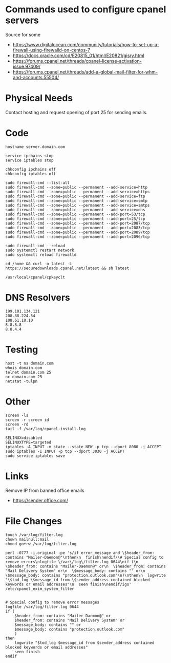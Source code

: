 # Commands used to configure cpanel servers
Source for some

- https://www.digitalocean.com/community/tutorials/how-to-set-up-a-firewall-using-firewalld-on-centos-7
- https://docs.oracle.com/cd/E20815_01/html/E20821/gisry.html
- https://forums.cpanel.net/threads/cpanel-license-activation-issue.97409/
- https://forums.cpanel.net/threads/add-a-global-mail-filter-for-whm-and-accounts.55504/

# Physical Needs
Contact hosting and request opening of port 25 for sending emails.

# Code
```
hostname server.domain.com

service ipchains stop
service iptables stop

chkconfig ipchains off
chkconfig iptables off

sudo firewall-cmd --list-all
sudo firewall-cmd --zone=public --permanent --add-service=http
sudo firewall-cmd --zone=public --permanent --add-service=https
sudo firewall-cmd --zone=public --permanent --add-service=ftp
sudo firewall-cmd --zone=public --permanent --add-service=smtp
sudo firewall-cmd --zone=public --permanent --add-service=smtps
sudo firewall-cmd --zone=public --permanent --add-service=dns
sudo firewall-cmd --zone=public --permanent --add-port=53/tcp
sudo firewall-cmd --zone=public --permanent --add-port=25/tcp
sudo firewall-cmd --zone=public --permanent --add-port=2087/tcp
sudo firewall-cmd --zone=public --permanent --add-port=2083/tcp
sudo firewall-cmd --zone=public --permanent --add-port=2089/tcp
sudo firewall-cmd --zone=public --permanent --add-port=2096/tcp

sudo firewall-cmd --reload
sudo systemctl restart network
sudo systemctl reload firewalld

cd /home && curl -o latest -L https://securedownloads.cpanel.net/latest && sh latest

/usr/local/cpanel/cpkeyclt
```

# DNS Resolvers
```
199.101.134.121
208.88.224.54
108.61.10.10
8.8.8.8
8.8.4.4

```

# Testing
```
host -t ns domain.com
whois domain.com
telnet domain.com 25
nc domain.com 25
netstat -tulpn
```

# Other
```
screen -ls 
screen -r screen id 
screen -rd
tail -f /var/log/cpanel-install.log

SELINUX=disabled
SELINUXTYPE=targeted
iptables -A INPUT -m state --state NEW -p tcp --dport 8080 -j ACCEPT
sudo iptables -I INPUT -p tcp --dport 3030 -j ACCEPT
sudo service iptables save
```

# Links
Remove IP from banned office emails
- https://sender.office.com/

# File Changes
```
touch /var/log/filter.log
chown mailnull:mail
chmod go+rw /var/log/filter.log

perl -0777 -i.original -pe 's/if error_message and \$header_from: contains "Mailer-Daemon@"\nthen\n  finish\nendif/\# Special config to remove errors\nlogfile \/var\/log\/filter.log 0644\nif (\n  \$header_from: contains "Mailer-Daemon@" or\n  \$header_from: contains "Mail Delivery System" or\n  \$message_body: contains "" or\n  \$message_body: contains "protection.outlook.com"\n)\nthen\n  logwrite "\$tod_log \$message_id from \$sender_address contained blocked keywords or email addresses"\n  seen finish\nendif/igs' /etc/cpanel_exim_system_filter


# Special config to remove error messages
logfile /var/log/filter.log 0644
if (
	$header_from: contains "Mailer-Daemon@" or
	$header_from: contains "Mail Delivery System" or
	$message_body: contains "" or
	$message_body: contains "protection.outlook.com"
	)
then 
	logwrite "$tod_log $message_id from $sender_address contained blocked keywords or email addresses"
	seen finish
endif
```
